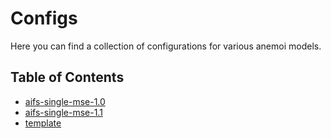 # Configs

Here you can find a collection of configurations for various anemoi models.

<!-- CONTENTS:START -->

<!-- Updated:Thu Oct  2 07:10:32 UTC 2025 -->
## Table of Contents

- [aifs-single-mse-1.0](/configs/aifs/aifs-single-mse-1.0)
- [aifs-single-mse-1.1](/configs/aifs/aifs-single-mse-1.1)
- [template](/configs/template)
<!-- CONTENTS:END -->
